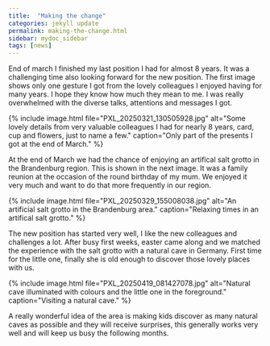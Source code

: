 ```yaml
---
title:  "Making the change"
categories: jekyll update
permalink: making-the-change.html
sidebar: mydoc_sidebar
tags: [news]
---
```


End of march I finished my last position I had for almost 8 years. It was a challenging time also looking forward for the new position. The first image shows only one gesture I got from the lovely colleagues I enjoyed having for many years. I hope they know how much they mean to me. I was really overwhelmed with the diverse talks, attentions and messages I got.

{% include image.html file="PXL_20250321_130505928.jpg" alt="Some lovely details from very valuable colleagues I had for nearly 8 years, card, cup and flowers, just to name a few." caption="Only part of the presents I got at the end of March." %}

At the end of March we had the chance of enjoying an artifical salt grotto in the Brandenburg region. This is shown in the next image. It was a family reunion at the occasion of the round birthday of my mum. We enjoyed it very much and want to do that more frequently in our region.

{% include image.html file="PXL_20250329_155008038.jpg" alt="An artificial salt grotto in the Brandenburg area." caption="Relaxing times in an artifical salt grotto." %}

The new position has started very well, I like the new colleagues and challenges a lot. After busy first weeks, easter came along and we matched the experience with the salt grotto with a natural cave in Germany. First time for the little one, finally she is old enough to discover those lovely places with us.

{% include image.html file="PXL_20250419_081427078.jpg" alt="Natural cave illuminated with colours and the little one in the foreground." caption="Visiting a natural cave." %}

A really wonderful idea of the area is making kids discover as many natural caves as possible and they will receive surprises, this generally works very well and will keep us busy the following months.
